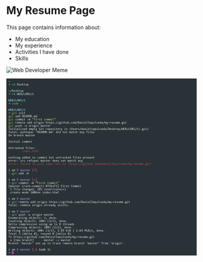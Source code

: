 # My Resume Page

This page contains information about:
  * My education
  * My experience
  * Activities I have done
  * Skills

![Web Developer Meme](https://preview.redd.it/261msy19j8f41.jpg?width=640&crop=smart&auto=webp&s=eba6fdf505b5d5ff6e987e93d30c55788e9cbb44)

![Git commands](img/git.png)
